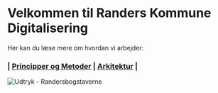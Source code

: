 # Velkommen til Randers Kommune Digitalisering

Her kan du læse mere om hvordan vi arbejder:

### | [Principper og Metoder](/docs/principper-metoder-værktøjer.md) | [Arkitektur](/docs/arkitektur-overblik.md) |

<picture>
  <source media="(prefers-color-scheme: dark)" srcset="https://www.randers.dk/media/tcydst0c/moerkeblaa_rgb-01.png">
  <source media="(prefers-color-scheme: light)" srcset="https://www.randers.dk/media/tcydst0c/moerkeblaa_rgb-01.png">
  <img alt="Udtryk - Randersbogstaverne" src="https://www.randers.dk/media/tcydst0c/moerkeblaa_rgb-01.png">
</picture>
